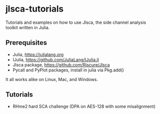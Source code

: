 # jlsca-tutorials
Tutorials and examples on how to use Jlsca, the side channel analysis toolkit written in Julia.

## Prerequisites

* Julia, https://julialang.org
* IJulia, https://github.com/JuliaLang/IJulia.jl
* Jlsca package, https://github.com/Riscure/Jlsca
* Pycall and PyPlot packages, install in julia via Pkg.add()

It all works alike on Linux, Mac, and Windows.

## Tutorials
* RHme2 hard SCA challenge (DPA on AES-128 with some misalignment)